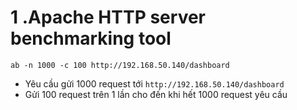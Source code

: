 # 1 .Apache HTTP server benchmarking tool


```
ab -n 1000 -c 100 http://192.168.50.140/dashboard 
```

- Yêu cầu gửi 1000 request tới  `http://192.168.50.140/dashboard ` 
- Gửi 100 request trên 1 lần cho đến khi hết 1000 request yêu cầu